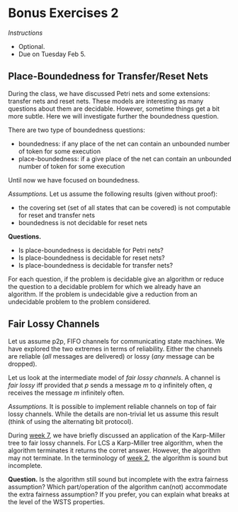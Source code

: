 # Bonus Exercises 2

_Instructions_
* Optional.
* Due on Tuesday Feb 5.

## Place-Boundedness for Transfer/Reset Nets

During the class, we have discussed Petri nets and some extensions: transfer nets and reset nets.
These models are interesting as many questions about them are decidable.
However, sometime things get a bit more subtle.
Here we will investigate further the boundedness question.

There are two type of boundedness questions:
- boundedness: if any place of the net can contain an unbounded number of token for some execution
- place-boundedness: if a give place of the net can contain an unbounded number of token for some execution

Until now we have focused on boundedness.

_Assumptions._
Let us assume the following results (given without proof):
- the covering set (set of all states that can be covered) is not computable for reset and transfer nets
- boundedness is not decidable for reset nets

**Questions.**
- Is place-boundedness is decidable for Petri nets?
- Is place-boundedness is decidable for reset nets?
- Is place-boundedness is decidable for transfer nets?
 
For each question, if the problem is decidable give an algorithm or reduce the question to a decidable problem for which we already have an algorithm.
If the problem is undecidable give a reduction from an undecidable problem to the problem considered.


## Fair Lossy Channels

Let us assume p2p, FIFO channels for communicating state machines.
We have explored the two extremes in terms of reliability.
Either the channels are reliable (*all* messages are delivered) or lossy (*any* message can be dropped).

Let us look at the intermediate model of _fair lossy channels_.
A channel is _fair lossy_ iff provided that _p_ sends a message _m_ to _q_ infinitely often, _q_ receives the message _m_ infinitely often.

_Assumptions._
It is possible to implement reliable channels on top of fair lossy channels.
While the details are non-trivial let us assume this result (think of using the alternating bit protocol).

During [week 7](viewer.html?md=concurrency_theory_2018/notes_7.md), we have briefly discussed an application of the Karp-Miller tree to fair lossy channels.
For LCS a Karp-Miller tree algorithm, when the algorithm terminates it returns the corret answer.
However, the algorithm may not terminate.
In the terminology of [week 2](viewer.html?md=concurrency_theory_2018/notes_2.md), the algorithm is sound but incomplete.

**Question.**
Is the algorithm still sound but incomplete with the extra fairness assumption?
Which part/operation of the algorithm can(not) accommodate the extra fairness assumption? If you prefer, you can explain what breaks at the level of the WSTS properties.

